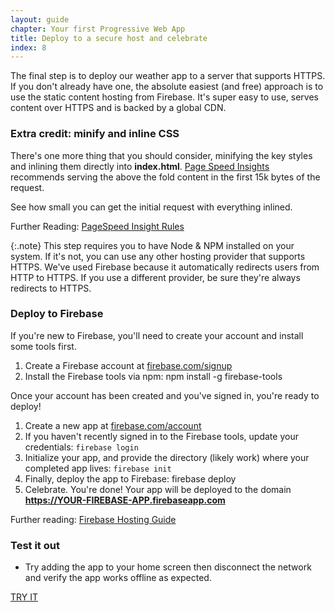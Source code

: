 ```yaml
---
layout: guide
chapter: Your first Progressive Web App
title: Deploy to a secure host and celebrate
index: 8
---
```


The final step is to deploy our weather app to a server that supports HTTPS. If
you don't already have one, the absolute easiest (and free) approach is to use
the static content hosting from Firebase. It's super easy to use, serves content
over HTTPS and is backed by a global CDN.

### Extra credit: minify and inline CSS

There's one more thing that you should consider, minifying the key styles and
inlining them directly into **index.html**. [Page Speed
Insights](https://developers.google.com/speed) recommends serving the above the
fold content in the first 15k bytes of the request.

See how small you can get the initial request with everything inlined.

Further Reading: [PageSpeed Insight
Rules](https://developers.google.com/speed/docs/insights/rules)

{:.note}
This step requires you to have Node & NPM installed on your system. If it's not, you can use any other hosting provider that supports HTTPS. We've used Firebase because it automatically redirects users from HTTP to HTTPS. If you use a different provider, be sure they're always redirects to HTTPS.

### Deploy to Firebase

If you're new to Firebase, you'll need to create your account and install some
tools first.

1. Create a Firebase account at
   [firebase.com/signup](https://www.firebase.com/signup/)
2. Install the Firebase tools via npm: npm install -g firebase-tools

Once your account has been created and you've signed in, you're ready to deploy!

1. Create a new app at
   [firebase.com/account](https://www.firebase.com/account/)
2. If you haven't recently signed in to the Firebase tools, update your
   credentials: `firebase login`
3. Initialize your app, and provide the directory (likely work) where your
   completed app lives: `firebase init`
4. Finally, deploy the app to Firebase: firebase deploy
5. Celebrate. You're done! Your app will be deployed to the domain **https://YOUR-FIREBASE-APP.firebaseapp.com**

Further reading: [Firebase Hosting
Guide](https://www.firebase.com/docs/hosting/guide/)

### Test it out

* Try adding the app to your home screen then disconnect the network and verify
  the app works offline as expected.

[TRY IT](https://weather-pwa-sample.firebaseapp.com/final/)
